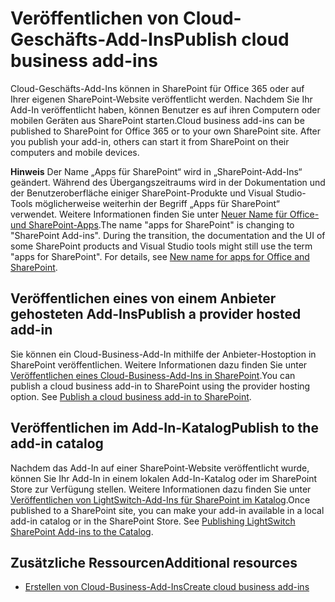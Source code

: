 
# <a name="publish-cloud-business-add-ins"></a><span data-ttu-id="1ef30-101">Veröffentlichen von Cloud-Geschäfts-Add-Ins</span><span class="sxs-lookup"><span data-stu-id="1ef30-101">Publish cloud business add-ins</span></span>
<span data-ttu-id="1ef30-p101">Cloud-Geschäfts-Add-Ins können in SharePoint für Office 365 oder auf Ihrer eigenen SharePoint-Website veröffentlicht werden. Nachdem Sie Ihr Add-In veröffentlicht haben, können Benutzer es auf ihren Computern oder mobilen Geräten aus SharePoint starten.</span><span class="sxs-lookup"><span data-stu-id="1ef30-p101">Cloud business add-ins can be published to SharePoint for Office 365 or to your own SharePoint site. After you publish your add-in, others can start it from SharePoint on their computers and mobile devices.</span></span>
 

 <span data-ttu-id="1ef30-p102">**Hinweis** Der Name „Apps für SharePoint“ wird in „SharePoint-Add-Ins“ geändert. Während des Übergangszeitraums wird in der Dokumentation und der Benutzeroberfläche einiger SharePoint-Produkte und Visual Studio-Tools möglicherweise weiterhin der Begriff „Apps für SharePoint“ verwendet. Weitere Informationen finden Sie unter [Neuer Name für Office- und SharePoint-Apps](new-name-for-apps-for-sharepoint#bk_newname).</span><span class="sxs-lookup"><span data-stu-id="1ef30-p102">The name "apps for SharePoint" is changing to "SharePoint Add-ins". During the transition, the documentation and the UI of some SharePoint products and Visual Studio tools might still use the term "apps for SharePoint". For details, see [New name for apps for Office and SharePoint](new-name-for-apps-for-sharepoint#bk_newname).</span></span>
 


## <a name="publish-a-provider-hosted-add-in"></a><span data-ttu-id="1ef30-107">Veröffentlichen eines von einem Anbieter gehosteten Add-Ins</span><span class="sxs-lookup"><span data-stu-id="1ef30-107">Publish a provider hosted add-in</span></span>

<span data-ttu-id="1ef30-p103">Sie können ein Cloud-Business-Add-In mithilfe der Anbieter-Hostoption in SharePoint veröffentlichen. Weitere Informationen dazu finden Sie unter [Veröffentlichen eines Cloud-Business-Add-Ins in SharePoint](publish-a-cloud-business-add-in-to-sharepoint).</span><span class="sxs-lookup"><span data-stu-id="1ef30-p103">You can publish a cloud business add-in to SharePoint using the provider hosting option. See  [Publish a cloud business add-in to SharePoint](publish-a-cloud-business-add-in-to-sharepoint).</span></span>
 

 

## <a name="publish-to-the-add-in-catalog"></a><span data-ttu-id="1ef30-110">Veröffentlichen im Add-In-Katalog</span><span class="sxs-lookup"><span data-stu-id="1ef30-110">Publish to the add-in catalog</span></span>

<span data-ttu-id="1ef30-p104">Nachdem das Add-In auf einer SharePoint-Website veröffentlicht wurde, können Sie Ihr Add-In in einem lokalen Add-In-Katalog oder im SharePoint Store zur Verfügung stellen. Weitere Informationen dazu finden Sie unter  [Veröffentlichen von LightSwitch-Add-Ins für SharePoint im Katalog](http://blogs.msdn.com/b/lightswitch/archive/2013/04/29/publishing-lightswitch-apps-for-sharepoint-to-the-catalog.aspx).</span><span class="sxs-lookup"><span data-stu-id="1ef30-p104">Once published to a SharePoint site, you can make your add-in available in a local add-in catalog or in the SharePoint Store. See  [Publishing LightSwitch SharePoint Add-ins to the Catalog](http://blogs.msdn.com/b/lightswitch/archive/2013/04/29/publishing-lightswitch-apps-for-sharepoint-to-the-catalog.aspx).</span></span> 
 

 

## <a name="additional-resources"></a><span data-ttu-id="1ef30-113">Zusätzliche Ressourcen</span><span class="sxs-lookup"><span data-stu-id="1ef30-113">Additional resources</span></span>
<span data-ttu-id="1ef30-114"><a name="bk_addresources"> </a></span><span class="sxs-lookup"><span data-stu-id="1ef30-114"></span></span>


-  [<span data-ttu-id="1ef30-115">Erstellen von Cloud-Business-Add-Ins</span><span class="sxs-lookup"><span data-stu-id="1ef30-115">Create cloud business add-ins</span></span>](create-cloud-business-add-ins)
    
 

